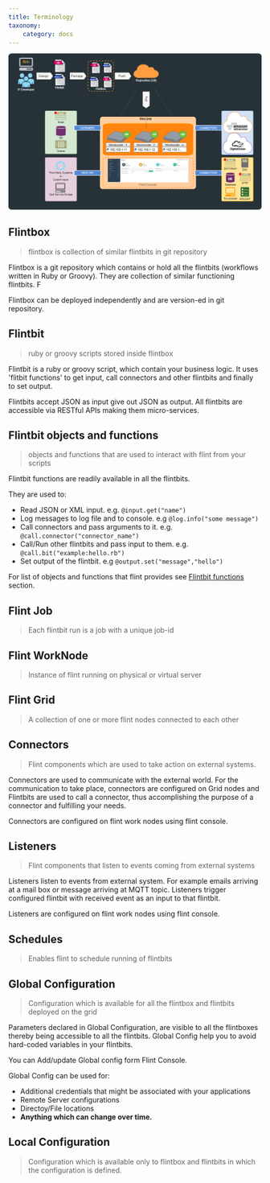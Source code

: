 ```yaml
---
title: Terminology
taxonomy:
    category: docs
---
```

![how_it_works](how_it_works.png)

## Flintbox

> flintbox is collection of similar flintbits in git repository

Flintbox is a git repository which contains or hold all the flintbits (workflows written in Ruby or Groovy). They are collection of similar functioning flintbits. F

Flintbox can be deployed independently and are version-ed in git repository.


## Flintbit

> ruby or groovy scripts stored inside flintbox

Flintbit is a ruby or groovy script, which contain your business logic. It uses 'flitbit functions' to get input, call connectors and other flintbits and finally to set output.

Flintbits accept JSON as input give out JSON as output. All flintbits are accessible via RESTful APIs making them micro-services.


## Flintbit objects and functions

> objects and functions that are used to interact with flint from your scripts

Flintbit functions are readily available in all the flintbits.

They are used to:
* Read JSON or XML input. e.g. `@input.get("name")`
* Log messages to log file and to console. e.g `@log.info("some message")`
* Call connectors and pass arguments to it. e.g. `@call.connector("connector_name")`
* Call/Run other flintbits and pass input to them. e.g. `@call.bit("example:hello.rb")`
* Set output of the flintbit. e.g `@output.set("message","hello")`

For list of objects and functions that flint provides see [Flintbit functions](../flintbit_functions) section.

## Flint Job

> Each flintbit run is a job with a unique job-id


## Flint WorkNode

> Instance of flint running on physical or virtual server


## Flint Grid

> A collection of one or more flint nodes connected to each other


## Connectors

> Flint components which are used to take action on external systems.

Connectors are used to communicate with the external world. For the communication to take place, connectors are configured on Grid nodes and Flintbits are used to call a connector, thus accomplishing the purpose of a connector and fulfilling your needs.

Connectors are configured on flint work nodes using flint console.

## Listeners

> Flint components that listen to events coming from external systems

Listeners listen to events from external system. For example emails arriving at a mail box or message arriving at MQTT topic. Listeners trigger configured flintbit with received event as an input to that flintbit.

Listeners are configured on flint work nodes using flint console.

## Schedules

> Enables flint to schedule running of flintbits


## Global Configuration

> Configuration which is available for all the flintbox and flintbits deployed on the grid

Parameters declared in Global Configuration, are visible to all the flintboxes thereby being accessible to all the flintbits. Global Config help you to avoid hard-coded variables in your flintbits.

You can Add/update Global config form Flint Console.

Global Config can be used for:
* Additional credentials that might be associated with your applications
* Remote Server configurations
* Directoy/File locations
* **Anything which can change over time.**

## Local Configuration

> Configuration which is available only to flintbox and flintbits in which the configuration is defined.
